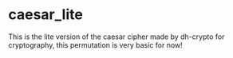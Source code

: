 # caesar_lite
This is the lite version of the caesar cipher made by dh-crypto for cryptography, this permutation is very basic for now! 
